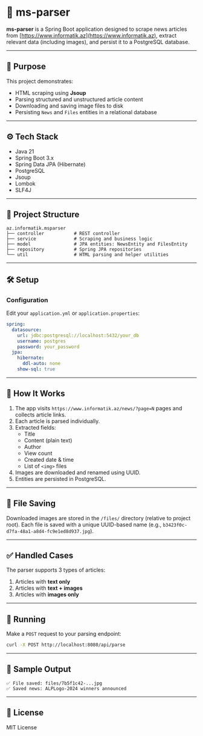 # 📰 ms-parser

**ms-parser** is a Spring Boot application designed to scrape news articles from [https://www.informatik.az](https://www.informatik.az), extract relevant data (including images), and persist it to a PostgreSQL database.

---

## 🚀 Purpose

This project demonstrates:
- HTML scraping using **Jsoup**
- Parsing structured and unstructured article content
- Downloading and saving image files to disk
- Persisting `News` and `Files` entities in a relational database

---

## ⚙️ Tech Stack

- Java 21
- Spring Boot 3.x
- Spring Data JPA (Hibernate)
- PostgreSQL
- Jsoup
- Lombok
- SLF4J

---

## 🧱 Project Structure

```
az.informatik.msparser
├── controller           # REST controller
├── service              # Scraping and business logic
├── model                # JPA entities: NewsEntity and FilesEntity
├── repository           # Spring JPA repositories
└── util                 # HTML parsing and helper utilities
```

---

## 🛠️ Setup


### Configuration

Edit your `application.yml` or `application.properties`:

```yaml
spring:
  datasource:
    url: jdbc:postgresql://localhost:5432/your_db
    username: postgres
    password: your_password
  jpa:
    hibernate:
      ddl-auto: none
    show-sql: true
```

---

## 🔄 How It Works

1. The app visits `https://www.informatik.az/news/?page=N` pages and collects article links.
2. Each article is parsed individually.
3. Extracted fields:
    - Title
    - Content (plain text)
    - Author
    - View count
    - Created date & time
    - List of `<img>` files
4. Images are downloaded and renamed using UUID.
5. Entities are persisted in PostgreSQL.

---

## 📁 File Saving

Downloaded images are stored in the `/files/` directory (relative to project root). Each file is saved with a unique UUID-based name (e.g., `b3423f0c-d7fa-48a1-a8d4-fc9e1ed8d937.jpg`).

---

## ✅ Handled Cases

The parser supports 3 types of articles:
1. Articles with **text only**
2. Articles with **text + images**
3. Articles with **images only**

---

## 🧪 Running

Make a `POST` request to your parsing endpoint:

```bash
curl -X POST http://localhost:8080/api/parse
```

---

## 📝 Sample Output

```log
✅ File saved: files/7b5f1c42-...jpg
✅ Saved news: ALPLogo-2024 winners announced
```

---

## 🪪 License

MIT License
